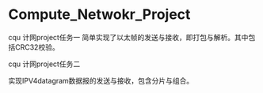 # Compute_Netwokr_Project
cqu 计网project任务一
简单实现了以太帧的发送与接收，即打包与解析。其中包括CRC32校验。

cqu 计网project任务二

实现IPV4datagram数据报的发送与接收，包含分片与组合。